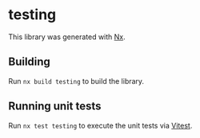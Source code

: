 # testing

This library was generated with [Nx](https://nx.dev).

## Building

Run `nx build testing` to build the library.

## Running unit tests

Run `nx test testing` to execute the unit tests via [Vitest](https://vitest.dev/).
